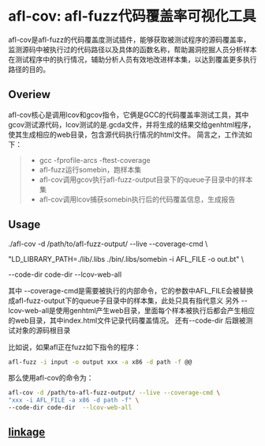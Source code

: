 # afl-cov: afl-fuzz代码覆盖率可视化工具
afl-cov是afl-fuzz的代码覆盖度测试插件，能够获取被测试程序的源码覆盖率，监测源码中被执行过的代码路径以及具体的函数名称，帮助漏洞挖掘人员分析样本在测试程序中的执行情况，辅助分析人员有效地改进样本集，以达到覆盖更多执行路径的目的。

## Overiew
afl-cov核心是调用lcov和gcov指令，它俩是GCC的代码覆盖率测试工具，其中gcov测试源代码，lcov测试的是.gcda文件，并将生成的结果交给genhtml程序，使其生成相应的web目录，包含源代码执行情况的html文件。
简言之，工作流如下：
> * gcc -fprofile-arcs -ftest-coverage 
> * afl-fuzz运行somebin，跑样本集
> * afl-cov调用gcov执行afl-fuzz-output目录下的queue子目录中的样本集
> * afl-cov调用lcov捕获somebin执行后的代码覆盖信息，生成报告

## Usage
./afl-cov -d /path/to/afl-fuzz-output/ --live --coverage-cmd \

"LD_LIBRARY_PATH=./lib/.libs ./bin/.libs/somebin -i AFL_FILE -o out.bt" \

--code-dir code-dir  --lcov-web-all

其中 --coverage-cmd是需要被执行的内部命令，它的参数中AFL_FILE会被替换成afl-fuzz-output下的queue子目录中的样本集，此处只具有指代意义
另外 --lcov-web-all是使用genhtml产生web目录，里面每个样本被执行后都会产生相应的web目录，其中index.html文件记录代码覆盖情况。
还有--code-dir 后跟被测试对象的源码根目录

比如说，如果afl正在fuzz如下指令的程序：
```sh
afl-fuzz -i input -o output xxx -a x86 -d path -f @@
```
那么使用afl-cov的命令为：
```sh
afl-cov -d /path/to-afl-fuzz-output/ --live --coverage-cmd \
"xxx -i AFL_FILE -a x86 -d path -f" \
--code-dir code-dir  --lcov-web-all
```

## [linkage][1]
[1]: https://github.com/mrash/afl-cov
